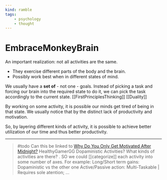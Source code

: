 ```yaml
---
kind: ramble
tags:
    - psychology
    - thought
---
```


# EmbraceMonkeyBrain

An important realization: not all activities are the same.

* They exercise different parts of the body and the brain.
* Possibly work best when in different states of mind.

We usually have a __set of__ - not one - goals.
Instead of picking a task and forcing our brain into the required state to do it, we can pick the task accordingly to the current state. [[FirstPrinciplesThinking]] [[Duality]]

By working on some activity, it is possible our minds get tired of being in that state. We usually notice that by the distinct lack of productivity and motivation.

So, by layering different kinds of activity, it is possible to achieve better utilization of our time and thus better productivity.

___

> #todo
    Can this be linked to [Why Do You Only Get Motivated After Midnight?](https://www.youtube.com/watch?v=jiIhOgpOWcA)  HealthyGamerGG Dopaministic Activities?
    What kinds of activities are there?
    . SO we could [[categorize]] each activity into some number of axes. For example:
            Long/Short term gains: Dopaministic vs the other one
            Active/Passive action:
            Multi-Taskable | Requires sole atention;
            ...
